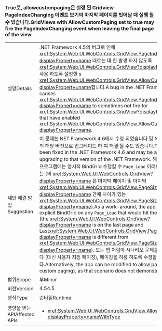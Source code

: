 ### <a name="gridviews-with-allowcustompaging-set-to-true-may-fire-the-pageindexchanging-event-when-leaving-the-final-page-of-the-view"></a><span data-ttu-id="d8174-101">True로, allowcustompaging은 설정 된 Gridview PageIndexChanging 이벤트 보기의 마지막 페이지를 벗어날 때 실행 될 수 있습니다.</span><span class="sxs-lookup"><span data-stu-id="d8174-101">GridViews with AllowCustomPaging set to true may fire the PageIndexChanging event when leaving the final page of the view</span></span>

|   |   |
|---|---|
|<span data-ttu-id="d8174-102">설명</span><span class="sxs-lookup"><span data-stu-id="d8174-102">Details</span></span>|<span data-ttu-id="d8174-103">.NET Framework 4.5의 버그로 인해 <xref:System.Web.UI.WebControls.GridView.PageIndexChanging?displayProperty=name> 때로는 대 한 발생 하지 않도록 <xref:System.Web.UI.WebControls.GridView?displayProperty=name>사용 하도록 설정한 s <xref:System.Web.UI.WebControls.GridView.AllowCustomPaging?displayProperty=name>합니다.</span><span class="sxs-lookup"><span data-stu-id="d8174-103">A bug in the .NET Framework 4.5 causes <xref:System.Web.UI.WebControls.GridView.PageIndexChanging?displayProperty=name> to sometimes not fire for <xref:System.Web.UI.WebControls.GridView?displayProperty=name>s that have enabled <xref:System.Web.UI.WebControls.GridView.AllowCustomPaging?displayProperty=name>.</span></span>|
|<span data-ttu-id="d8174-104">제안 해결 방법</span><span class="sxs-lookup"><span data-stu-id="d8174-104">Suggestion</span></span>|<span data-ttu-id="d8174-105">이 문제는.NET Framework 4.6에서 수정 되었습니다 및.NET Framework의 해당 버전으로 업그레이드 하 여 해결 될 수도 있습니다.</span><span class="sxs-lookup"><span data-stu-id="d8174-105">This issue has been fixed in the .NET Framework 4.6 and may be addressed by upgrading to that version of the .NET Framework.</span></span> <span data-ttu-id="d8174-106">해결 방법으로, 응용 프로그램에는 명시적 BindGrid 수행할 수 <code>Page_Load</code> 이러한 상황을 적중 하는 (의 <xref:System.Web.UI.WebControls.GridView?displayProperty=name> 은 마지막 페이지 및 마지막<xref:System.Web.UI.WebControls.GridView.PageSize?displayProperty=name> 간에 차이가 있는 <xref:System.Web.UI.WebControls.GridView.PageSize?displayProperty=name>).</span><span class="sxs-lookup"><span data-stu-id="d8174-106">As a work-around, the app can do an explicit BindGrid on any <code>Page_Load</code> that would hit these conditions (the <xref:System.Web.UI.WebControls.GridView?displayProperty=name> is on the last page and Last<xref:System.Web.UI.WebControls.GridView.PageSize?displayProperty=name> is different from <xref:System.Web.UI.WebControls.GridView.PageSize?displayProperty=name>).</span></span> <span data-ttu-id="d8174-107">또는 앱 처럼이 시나리오 문제를 보여 주지 않습니다 (대신 사용자 지정 페이징), 페이징을 허용 하도록 수정할 수 있습니다.</span><span class="sxs-lookup"><span data-stu-id="d8174-107">Alternatively, the app can be modified to allow paging (instead of custom paging), as that scenario does not demonstrate the problem.</span></span>|
|<span data-ttu-id="d8174-108">범위</span><span class="sxs-lookup"><span data-stu-id="d8174-108">Scope</span></span>|<span data-ttu-id="d8174-109">부</span><span class="sxs-lookup"><span data-stu-id="d8174-109">Minor</span></span>|
|<span data-ttu-id="d8174-110">버전</span><span class="sxs-lookup"><span data-stu-id="d8174-110">Version</span></span>|<span data-ttu-id="d8174-111">4.5</span><span class="sxs-lookup"><span data-stu-id="d8174-111">4.5</span></span>|
|<span data-ttu-id="d8174-112">형식</span><span class="sxs-lookup"><span data-stu-id="d8174-112">Type</span></span>|<span data-ttu-id="d8174-113">런타임</span><span class="sxs-lookup"><span data-stu-id="d8174-113">Runtime</span></span>|
|<span data-ttu-id="d8174-114">영향을 받는 API</span><span class="sxs-lookup"><span data-stu-id="d8174-114">Affected APIs</span></span>|<ul><li><xref:System.Web.UI.WebControls.GridView.AllowCustomPaging?displayProperty=nameWithType></li></ul>|

